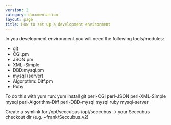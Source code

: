 ```yaml
---
version: 2
category: documentation
layout: page
title: How to set up a development environment
---
```

In you development environment you will need the following tools/modules:
* git
* CGI.pm
* JSON.pm
* XML::Simple
* DBD:mysql.pm
* mysql (server)
* Algorpthm::Diff.pm
* Ruby

To do this with yum run: yum install git perl-CGI perl-JSON perl-XML-Simple mysql perl-Algorithm-Diff perl-DBD-mysql mysql ruby mysql-server

Create a symlink for /opt/seccubus
/opt/seccubus -> your Seccubus checkout dir (e.g. ~frank/Seccubus_v2)
